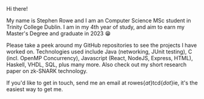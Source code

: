 Hi there!

My name is Stephen Rowe and I am an Computer Science MSc student in Trinity College Dublin. I am in my 4th year of study, and aim to earn my Master's Degree and graduate in 2023 😁

Please take a peek around my GitHub repositories to see the projects I have worked on. Technologies used include Java (networking, JUnit testing), C (incl. OpenMP Concurrency), Javascript (React, NodeJS, Express, HTML), Haskell, VHDL, SQL, plus many more. Also check out my short research paper on zk-SNARK technology.

If you'd like to get in touch, send me an email at rowes{_at_}tcd{_dot_}ie, it's the easiest way to get me.
